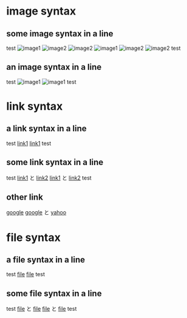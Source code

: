 # image syntax
## some image syntax in a line

test ![image1](../images/folder.png) ![image2](../images/rocket.png) ![image2](../images/folder.png)
![image1](../images/folder.png) ![image2](../images/rocket.png) ![image2](../images/folder.png) test

## an image syntax in a line

test ![image1](../images/folder.png)
![image1](../images/folder.png) test

# link syntax

## a link syntax in a line

test [link1](./test_inbound_link.md)
[link1](./inbound_link_depth/test_inbound_link.md) test

## some link syntax in a line

test [link1](./test_inbound_link.md) と  [link2](./inbound_link_depth/test_inbound_link.md)
[link1](./test_inbound_link.md) と  [link2](./inbound_link_depth/test_inbound_link.md) test

## other link

[google](https://google.co.jp)
[google](https://google.co.jp) と [yahoo](https://yahoo.co.jp)

# file syntax

## a file syntax in a line

test [file](../files/samplefile.txt)
[file](../files/samplefile2.txt) test

## some file syntax in a line

test [file](./files/samplefile.txt) と [file](./files/samplefile2.txt)
[file](../files/samplefile.txt) と [file](../files/samplefile2.txt) test
